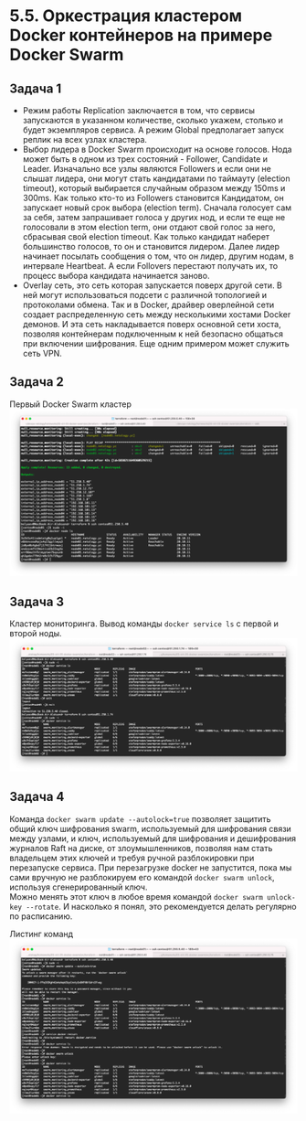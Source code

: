 # 5.5. Оркестрация кластером Docker контейнеров на примере Docker Swarm  

## Задача 1  

   - Режим работы Replication заключается в том, что сервисы запускаются в указанном количестве, сколько укажем,
   столько и будет экземпляров сервиса. А режим Global предполагает запуск реплик на всех узлах кластера.
   - Выбор лидера в Docker Swarm происходит на основе голосов. Нода может быть в одном из трех состояний - Follower,
   Candidate и Leader. Изначально все узлы являются Followers и если они не слышат лидера, они могут стать кандидатами 
   по таймауту (election timeout), который выбирается случайным образом между 150ms и 300ms. Как только кто-то из 
   Followers становится Кандидатом, он запускает новый срок выбора (election term). Сначала голосует сам за себя, затем
   запрашивает голоса у других нод, и если те еще не голосовали в этом election term, они отдают свой голос за него,
   сбрасывая свой election timeout. Как только кандидат наберет большинство голосов, то он и становится лидером. Далее 
   лидер начинает посылать сообщения о том, что он лидер, другим нодам, в интервале Heartbeat. А если Follovers 
   перестают получать их, то процесс выбора кандидата начинается заново.
   - Overlay сеть, это сеть которая запускается поверх другой сети. В ней могут использоваться подсети с 
   различной топологией и протоколами обмена. Так и в Docker, драйвер оверлейной сети создает распределенную сеть между
   несколькими хостами Docker демонов. И эта сеть накладывается поверх основной сети хоста, позволяя контейнерам
   подключенным к ней безопасно общаться при включении шифрования. Еще одним примером может служить сеть VPN.

## Задача 2  

   Первый Docker Swarm кластер
   ![](img/swarm_cluster.png)  

## Задача 3  

   Кластер мониторинга. Вывод команды `docker service ls` с первой и второй ноды.  
   ![](img/monitoring_cluster.png)  
   
## Задача 4  

   Команда `docker swarm update --autolock=true` позволяет защитить общий ключ шифрования swarm, используемый для 
   шифрования связи между узлами, и ключ, используемый для шифрования и дешифрования журналов Raft на диске, от 
   злоумышленников, позволяя нам стать владельцем этих ключей и требуя ручной разблокировки при перезапуске сервиса. 
   При перезагрузке docker не запустится, пока мы сами вручную не разблокируем его командой `docker swarm unlock`,
   используя сгенерированный ключ.  
   Можно менять этот ключ в любое время командой `docker swarm unlock-key --rotate`. И насколько я понял, это
   рекомендуется делать регулярно по расписанию.  
   
   Листинг команд  
   ![](img/swarm_autolock.png)
   
